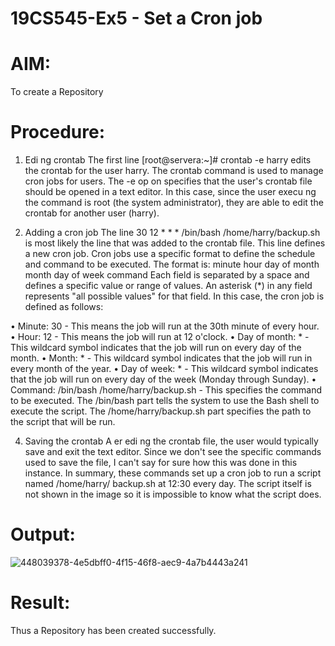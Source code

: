 # 19CS545-Ex5 - Set a Cron job 

# AIM:
To create a Repository

# Procedure:
1. Edi ng crontab 
The first line [root@servera:~]# crontab -e harry edits the crontab for the user 
harry. The crontab command is used to manage cron jobs for users. The -e op on specifies 
that the user's crontab file should be opened in a text editor. In this case, since the user execu ng 
the command is root (the system administrator), they are able to edit the crontab for another 
user (harry). 

2. Adding a cron job 
The line 30 12 * * * /bin/bash /home/harry/backup.sh is most likely the line 
that was added to the crontab file. This line defines a new cron job. 
Cron jobs use a specific format to define the schedule and command to be executed. The format is: 
minute hour day of month month day of week command 
Each field is separated by a space and defines a specific value or range of values. An asterisk (*) in 
any field represents "all possible values" for that field. 
In this case, the cron job is defined as follows:

• Minute: 30 - This means the job will run at the 30th minute of every hour. 
• Hour: 12 - This means the job will run at 12 o'clock. 
• Day of month: * - This wildcard symbol indicates that the job will run on every day of the 
month. 
• Month: * - This wildcard symbol indicates that the job will run in every month of the year. 
• Day of week: * - This wildcard symbol indicates that the job will run on every day of the 
week (Monday through Sunday). 
• Command: /bin/bash /home/harry/backup.sh - This specifies the command to 
be executed. The /bin/bash part tells the system to use the Bash shell to execute the 
script. The /home/harry/backup.sh part specifies the path to the script that will be 
run. 

4. Saving the crontab
A er edi ng the crontab file, the user would typically save and exit the text editor. Since we don't 
see the specific commands used to save the file, I can't say for sure how this was done in this 
instance. 
In summary, these commands set up a cron job to run a script named /home/harry/
backup.sh at 12:30 every day. The script itself is not shown in the image so it is impossible to 
know what the script does.

# Output:
![448039378-4e5dbff0-4f15-46f8-aec9-4a7b4443a241](https://github.com/user-attachments/assets/4b9994e6-b465-4355-aa77-559629dd45f6)


# Result:

Thus a Repository has been created successfully.

